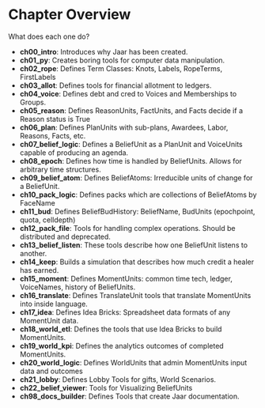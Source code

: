 # Chapter Overview

What does each one do?


- **ch00_intro**: Introduces why Jaar has been created.
- **ch01_py**: Creates boring tools for computer data manipulation.
- **ch02_rope**: Defines Term Classes: Knots, Labels, RopeTerms, FirstLabels
- **ch03_allot**: Defines tools for financial allotment to ledgers.
- **ch04_voice**: Defines debt and cred to Voices and Memberships to Groups.
- **ch05_reason**: Defines ReasonUnits, FactUnits, and Facts decide if a Reason status is True
- **ch06_plan**: Defines PlanUnits with sub-plans, Awardees, Labor, Reasons, Facts, etc.
- **ch07_belief_logic**: Defines a BeliefUnit as a PlanUnit and VoiceUnits capable of producing an agenda.
- **ch08_epoch**: Defines how time is handled by BeliefUnits. Allows for arbitrary time structures.
- **ch09_belief_atom**: Defines BeliefAtoms: Irreducible units of change for a BeliefUnit.
- **ch10_pack_logic**: Defines packs which are collections of BeliefAtoms by FaceName
- **ch11_bud**: Defines BeliefBudHistory: BeliefName, BudUnits (epochpoint, quota, celldepth)
- **ch12_pack_file**: Tools for handling complex operations. Should be distributed and deprecated.
- **ch13_belief_listen**: These tools describe how one BeliefUnit listens to another.
- **ch14_keep**: Builds a simulation that describes how much credit a healer has earned.
- **ch15_moment**: Defines MomentUnits: common time tech, ledger, VoiceNames, history of BeliefUnits.
- **ch16_translate**: Defines TranslateUnit tools that translate MomentUnits into inside language.
- **ch17_idea**: Defines Idea Bricks: Spreadsheet data formats of any MomentUnit data.
- **ch18_world_etl**: Defines the tools that use Idea Bricks to build MomentUnits.
- **ch19_world_kpi**: Defines the analytics outcomes of completed MomentUnits.
- **ch20_world_logic**: Defines WorldUnits that admin MomentUnits input data and outcomes
- **ch21_lobby**: Defines Lobby Tools for gifts, World Scenarios.
- **ch22_belief_viewer**: Tools for Visualizing BeliefUnits
- **ch98_docs_builder**: Defines Tools that create Jaar documentation.